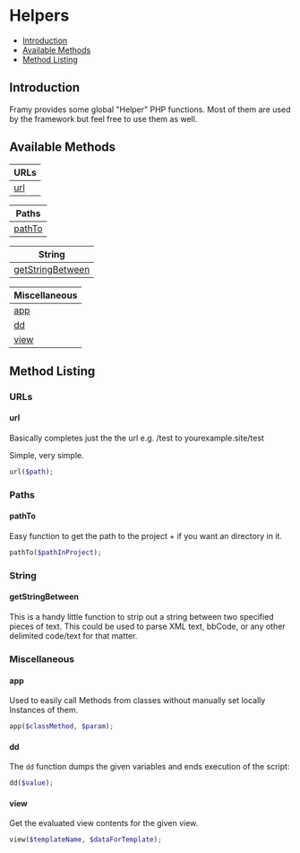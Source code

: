 # Helpers

 - [Introduction](#introduction)
 - [Available Methods](#available-methods)
 - [Method Listing](#method-listing)

## Introduction

Framy provides some global "Helper" PHP functions. Most of them are used by the framework but feel free to use them as well. 

## Available Methods

| URLs |
|---|
| [url](#url) |

| Paths |
|---|
| [pathTo](#pathto) |

| String |
|---|
| [getStringBetween](#getstringbetween) |

| Miscellaneous |   
|---|
| [app](#app) |
| [dd](#dd) |
| [view](#view) |

## Method Listing
### URLs
#### url

Basically completes just the the url
e.g. /test to yourexample.site/test

Simple, very simple.

```php
url($path);
```
### Paths
#### pathTo

Easy function to get the path to the project + if you want an directory in it.

```php
pathTo($pathInProject);
```

### String
#### getStringBetween

This is a handy little function to strip out a string between
two specified pieces of text. This could be used to parse
XML text, bbCode, or any other delimited code/text for that matter.

### Miscellaneous
#### app

Used to easily call Methods from classes without manually set locally Instances of them.

```php
app($classMethod, $param);
```

#### dd

The `dd` function dumps the given variables and ends execution of the script:

```php
dd($value);
``` 

#### view

Get the evaluated view contents for the given view.

```php
view($templateName, $dataForTemplate);
```